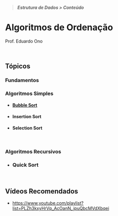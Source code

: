 > ##### Estrutura de Dados > Conteúdo

# Algoritmos de Ordenação

Prof. Eduardo Ono

<br>

## Tópicos

### Fundamentos

### Algoritmos Simples

* #### [Bubble Sort](./algoritmos/bubble-sort/README.md)

* #### Insertion Sort

* #### Selection Sort

<br>

### Algoritmos Recursivos

* ### Quick Sort

<br>

## Vídeos Recomendados

* https://www.youtube.com/playlist?list=PLZh3kxyHrVp_AcOanN_jpuQbcMVdXbqei
